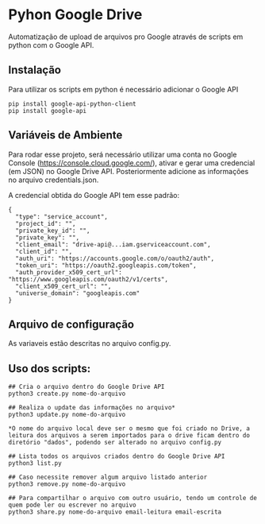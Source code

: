 
# Pyhon Google Drive

Automatização de upload de arquivos pro Google através de scripts em python com o Google API.

## Instalação

Para utilizar os scripts em python é necessário adicionar o Google API
```
pip install google-api-python-client
pip install google-api
```
    
## Variáveis de Ambiente

Para rodar esse projeto, será necessário utilizar uma conta no Google Console (https://console.cloud.google.com/), ativar e gerar uma credencial (em JSON) no Google Drive API. Posteriormente adicione as informações no arquivo credentials.json.

A credencial obtida do Google API tem esse padrão:

```
{
  "type": "service_account",
  "project_id": "",
  "private_key_id": "",
  "private_key": "",
  "client_email": "drive-api@...iam.gserviceaccount.com",
  "client_id": "",
  "auth_uri": "https://accounts.google.com/o/oauth2/auth",
  "token_uri": "https://oauth2.googleapis.com/token",
  "auth_provider_x509_cert_url": "https://www.googleapis.com/oauth2/v1/certs",
  "client_x509_cert_url": "",
  "universe_domain": "googleapis.com"
}
```

## Arquivo de configuração

As variaveis estão descritas no arquivo config.py.
## Uso dos scripts:

```
## Cria o arquivo dentro do Google Drive API
python3 create.py nome-do-arquivo

## Realiza o update das informações no arquivo*
python3 update.py nome-do-arquivo

*O nome do arquivo local deve ser o mesmo que foi criado no Drive, a leitura dos arquivos a serem importados para o drive ficam dentro do diretório "dados", podendo ser alterado no arquivo config.py

## Lista todos os arquivos criados dentro do Google Drive API
python3 list.py

## Caso necessite remover algum arquivo listado anterior
python3 remove.py nome-do-arquivo

## Para compartilhar o arquivo com outro usuário, tendo um controle de quem pode ler ou escrever no arquivo
python3 share.py nome-do-arquivo email-leitura email-escrita
```

